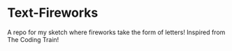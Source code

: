 # Text-Fireworks
A repo for my sketch where fireworks take the form of letters! Inspired from The Coding Train!
